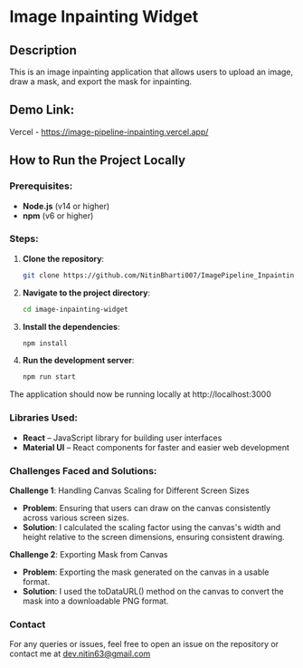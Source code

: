 # Image Inpainting Widget

## Description
This is an image inpainting application that allows users to upload an image, draw a mask, and export the mask for inpainting.

## Demo Link:
Vercel - https://image-pipeline-inpainting.vercel.app/

## How to Run the Project Locally

### Prerequisites:
- **Node.js** (v14 or higher)
- **npm** (v6 or higher)

### Steps:
1. **Clone the repository**:
   ```bash
   git clone https://github.com/NitinBharti007/ImagePipeline_Inpainting.git
2. **Navigate to the project directory**:
   ```bash
   cd image-inpainting-widget
3. **Install the dependencies**:
   ```bash
   npm install
4. **Run the development server**:
   ```bash
   npm run start
The application should now be running locally at http://localhost:3000

### Libraries Used:
- **React** – JavaScript library for building user interfaces
- **Material UI** – React components for faster and easier web development

### Challenges Faced and Solutions:
**Challenge 1**: Handling Canvas Scaling for Different Screen Sizes
- **Problem**: Ensuring that users can draw on the canvas consistently across various screen sizes.
- **Solution**: I calculated the scaling factor using the canvas's width and height relative to the screen dimensions, ensuring consistent drawing.

**Challenge 2**: Exporting Mask from Canvas
- **Problem**: Exporting the mask generated on the canvas in a usable format.
- **Solution**: I used the toDataURL() method on the canvas to convert the mask into a downloadable PNG format.

### Contact
For any queries or issues, feel free to open an issue on the repository or contact me at dev.nitin63@gmail.com